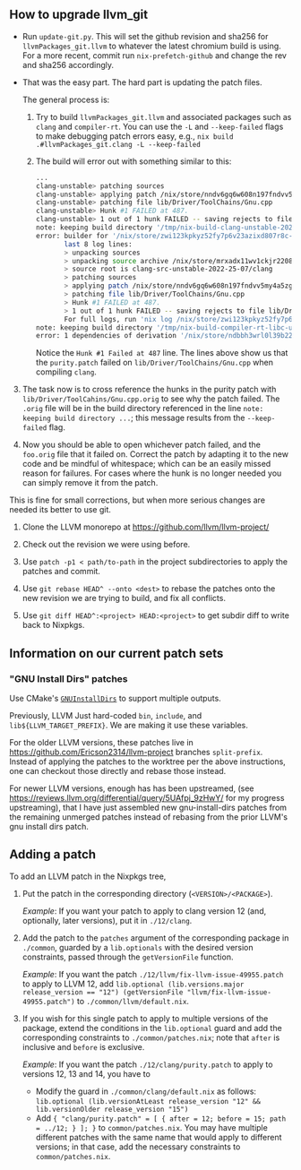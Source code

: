 ## How to upgrade llvm_git

- Run `update-git.py`.
  This will set the github revision and sha256 for `llvmPackages_git.llvm` to whatever the latest chromium build is using.
  For a more recent, commit run `nix-prefetch-github` and change the rev and sha256 accordingly.

- That was the easy part.
  The hard part is updating the patch files.

  The general process is:

  1. Try to build `llvmPackages_git.llvm` and associated packages such as
     `clang` and `compiler-rt`. You can use the `-L` and `--keep-failed` flags to make
     debugging patch errors easy, e.g., `nix build .#llvmPackages_git.clang -L --keep-failed`

  2. The build will error out with something similar to this:
     ```sh
     ...
     clang-unstable> patching sources
     clang-unstable> applying patch /nix/store/nndv6gq6w608n197fndvv5my4a5zg2qi-purity.patch
     clang-unstable> patching file lib/Driver/ToolChains/Gnu.cpp
     clang-unstable> Hunk #1 FAILED at 487.
     clang-unstable> 1 out of 1 hunk FAILED -- saving rejects to file lib/Driver/ToolChains/Gnu.cpp.rej
     note: keeping build directory '/tmp/nix-build-clang-unstable-2022-25-07.drv-17'
     error: builder for '/nix/store/zwi123kpkyz52fy7p6v23azixd807r8c-clang-unstable-2022-25-07.drv' failed with exit code 1;
            last 8 log lines:
            > unpacking sources
            > unpacking source archive /nix/store/mrxadx11wv1ckjr2208qgxp472pmmg6g-clang-src-unstable-2022-25-07
            > source root is clang-src-unstable-2022-25-07/clang
            > patching sources
            > applying patch /nix/store/nndv6gq6w608n197fndvv5my4a5zg2qi-purity.patch
            > patching file lib/Driver/ToolChains/Gnu.cpp
            > Hunk #1 FAILED at 487.
            > 1 out of 1 hunk FAILED -- saving rejects to file lib/Driver/ToolChains/Gnu.cpp.rej
            For full logs, run 'nix log /nix/store/zwi123kpkyz52fy7p6v23azixd807r8c-clang-unstable-2022-25-07.drv'.
     note: keeping build directory '/tmp/nix-build-compiler-rt-libc-unstable-2022-25-07.drv-20'
     error: 1 dependencies of derivation '/nix/store/ndbbh3wrl0l39b22azf46f1n7zlqwmag-clang-wrapper-unstable-2022-25-07.drv' failed to build
     ```

     Notice the `Hunk #1 Failed at 487` line.
     The lines above show us that the `purity.patch` failed on `lib/Driver/ToolChains/Gnu.cpp` when compiling `clang`.

 3. The task now is to cross reference the hunks in the purity patch with
    `lib/Driver/ToolCahins/Gnu.cpp.orig` to see why the patch failed.
    The `.orig` file will be in the build directory referenced in the line `note: keeping build directory ...`;
    this message results from the `--keep-failed` flag.

 4. Now you should be able to open whichever patch failed, and the `foo.orig` file that it failed on.
    Correct the patch by adapting it to the new code and be mindful of whitespace;
    which can be an easily missed reason for failures.
    For cases where the hunk is no longer needed you can simply remove it from the patch.

 This is fine for small corrections, but when more serious changes are needed its better to use git.

 1. Clone the LLVM monorepo at https://github.com/llvm/llvm-project/

 2. Check out the revision we were using before.

 3. Use `patch -p1 < path/to-path` in the project subdirectories to apply the patches and commit.

 4. Use `git rebase HEAD^ --onto <dest>` to rebase the patches onto the new revision we are trying to build, and fix all conflicts.

 5. Use `git diff HEAD^:<project> HEAD:<project>` to get subdir diff to write back to Nixpkgs.

## Information on our current patch sets

### "GNU Install Dirs" patches

Use CMake's [`GNUInstallDirs`](https://cmake.org/cmake/help/latest/module/GNUInstallDirs.html) to support multiple outputs.

Previously, LLVM Just hard-coded `bin`, `include`, and `lib${LLVM_TARGET_PREFIX}`.
We are making it use these variables.

For the older LLVM versions, these patches live in https://github.com/Ericson2314/llvm-project branches `split-prefix`.
Instead of applying the patches to the worktree per the above instructions, one can checkout those directly and rebase those instead.

For newer LLVM versions, enough has has been upstreamed,
(see https://reviews.llvm.org/differential/query/5UAfpj_9zHwY/ for my progress upstreaming),
that I have just assembled new gnu-install-dirs patches from the remaining unmerged patches instead of rebasing from the prior LLVM's gnu install dirs patch.

## Adding a patch

To add an LLVM patch in the Nixpkgs tree,

1. Put the patch in the corresponding directory (`<VERSION>/<PACKAGE>`).

   _Example_: If you want your patch to apply to clang version 12 (and, optionally, later versions), put it in `./12/clang`.
2. Add the patch to the `patches` argument of the corresponding package in `./common`, guarded by a `lib.optionals` with the desired version constraints, passed through the `getVersionFile` function.

   _Example_: If you want the patch `./12/llvm/fix-llvm-issue-49955.patch` to apply to LLVM 12, add `lib.optional (lib.versions.major release_version == "12") (getVersionFile "llvm/fix-llvm-issue-49955.patch")` to `./common/llvm/default.nix`.
3. If you wish for this single patch to apply to multiple versions of the package, extend the conditions in the `lib.optional` guard and add the corresponding constraints to `./common/patches.nix`; note that `after` is inclusive and `before` is exclusive.

   _Example_:
   If you want the patch `./12/clang/purity.patch` to apply to versions 12, 13 and 14, you have to
   - Modify the guard in `./common/clang/default.nix` as follows: `lib.optional (lib.versionAtLeast release_version "12" && lib.versionOlder release_version "15")`
   - Add `{ "clang/purity.patch" = [ { after = 12; before = 15; path = ../12; } ]; }` to `common/patches.nix`.
   You may have multiple different patches with the same name that would apply to different versions; in that case, add the necessary constraints to `common/patches.nix`.

